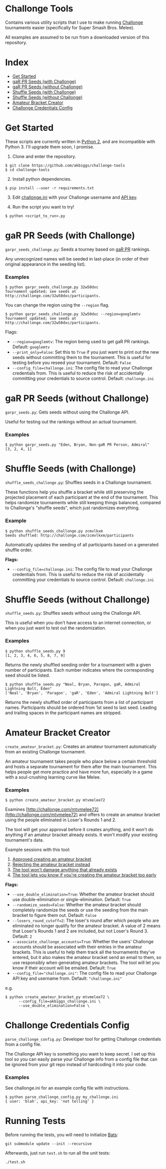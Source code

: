 # Challonge Tools

Contains various utility scripts that I use to make running
[Challonge](http://challonge.com) tournaments easier (specifically
for Super Smash Bros. Melee).

All examples are assumed to be run from a downloaded version of this
repository.

# Index

* [Get Started](https://github.com/akbiggs/challonge-tools#get-started)
* [gaR PR Seeds (with Challonge)](https://github.com/akbiggs/challonge-tools#gar-pr-seeds-with-challonge)
* [gaR PR Seeds (without Challonge)](https://github.com/akbiggs/challonge-tools#gar-pr-seeds-without-challonge)
* [Shuffle Seeds (with Challonge)](https://github.com/akbiggs/challonge-tools#shuffle-seeds-with-challonge)
* [Shuffle Seeds (without Challonge)](https://github.com/akbiggs/challonge-tools#shuffle-seeds-without-challonge)
* [Amateur Bracket Creator](https://github.com/akbiggs/challonge-tools#amateur-bracket-creator)
* [Challonge Credentials Config](https://github.com/akbiggs/challonge-tools#challonge-credentials-config)

# Get Started

These scripts are currently written in
[Python 2](https://www.python.org/downloads/), and are incompatible
with Python 3. I'll upgrade them soon, I promise.

1. Clone and enter the repository.

```
$ git clone https://github.com/akbiggs/challonge-tools
$ cd challonge-tools
```

2. Install python dependencies.

```
$ pip install --user -r requirements.txt
```

3. Edit [challonge.ini](https://github.com/akbiggs/challonge-tools/blob/master/challonge.ini)
   with your Challonge username and [API key](https://challonge.com/settings/developer).

4. Run the script you want to try!

```
$ python <script_to_run>.py
```

# gaR PR Seeds (with Challonge)

`garpr_seeds_challonge.py`: Seeds a tourney based on
[gaR PR](http://www.garpr.com) rankings.

Any unrecognized names will be seeded in last-place (in order of their
original appearance in the seeding list).

### Examples

```
$ python garpr_seeds_challonge.py 32w50dxc
Tournament updated; see seeds at http://challonge.com/32w50dxc/participants.
```

You can change the region using the `--region` flag.

```
$ python garpr_seeds_challonge.py 32w50dxc --region=googlemtv
Tournament updated; see seeds at http://challonge.com/32w50dxc/participants.
```

Flags:

* `--region=googlemtv`: The region being used to get gaR PR rankings. Default:
  `googlemtv`
* `--print_only=False`: Set this to `True` if you just want to print out the
  new seeds without committing them to the tournament. This is useful for
  testing before you reseed your tournament. Default: `False`
* `--config_file=challonge.ini`: The config file to read your Challonge
  credentials from. This is useful to reduce the risk of accidentally
  committing your credentials to source control. Default: `challonge.ini`

# gaR PR Seeds (without Challonge)

`garpr_seeds.py`: Gets seeds without using the Challonge API.

Useful for testing out the rankings without an actual tournament.

### Examples

```
$ python garpr_seeds.py "Eden, Bryan, Non-gaR PR Person, Admiral"
[3, 2, 4, 1]
```

# Shuffle Seeds (with Challonge)

`shuffle_seeds_challonge.py`: Shuffles seeds in a Challonge tournament.

These functions help you shuffle a bracket while still preserving the projected
placement of each participant at the end of the tournament. This helps
randomize tournaments while still keeping things balanced, compared to
Challonge's "shuffle seeds", which just randomizes everything.

### Example

```
$ python shuffle_seeds_challonge.py zcmvlkxm
Seeds shuffled: http://challonge.com/zcmvlkxm/participants
```

Automatically updates the seeding of all participants based on a generated
shuffle order.

**Flags:**

* `--config_file=challonge.ini`: The config file to read your Challonge
  credentials from. This is useful to reduce the risk of accidentally
  committing your credentials to source control. Default: `challonge.ini`

# Shuffle Seeds (without Challonge)

`shuffle_seeds.py`: Shuffles seeds without using the Challonge API.

This is useful when you don't have access to an internet connection, or
when you just want to test out the randomization.

### Examples

```
$ python shuffle_seeds.py 9
[1, 2, 3, 4, 6, 5, 8, 7, 9]
```

Returns the newly shuffled seeding order for a tournament with a given number
of participants. Each number indicates where the corresponding seed should be
listed.

```
$ python shuffle_seeds.py "Neal, Bryan, Paragon, gaR, Admiral Lightning Bolt, Eden"
['Neal', 'Bryan', 'Paragon', 'gaR', 'Eden', 'Admiral Lightning Bolt']
```

Returns the newly shuffled order of participants from a list of participant names.
Participants should be ordered from 1st seed to last seed. Leading and trailing
spaces in the participant names are stripped.

# Amateur Bracket Creator

`create_amateur_bracket.py`: Creates an amateur tournament automatically from
an existing Challonge tournament.

An amateur tournament takes people who place below a certain threshold and
hosts a separate tournament for them after the main tournament. This helps
people get more practice and have more fun, especially in a game with a
soul-crushing learning curve like Melee.

### Examples

```
$ python create_amateur_bracket.py mtvmelee72
```

Examines [http://challonge.com/mtvmelee72](http://challonge.com/mtvmelee72)
and offers to create an amateur bracket using the people eliminated in
Loser's Rounds 1 and 2.

The tool will get your approval before it creates anything, and it won't do
anything if an amateur bracket already exists. It won't modify your existing
tournament's data.

Example sessions with this tool:

1. [Approved creating an amateur bracket](https://pastebin.com/LTfCKFWr)
2. [Rejecting the amateur bracket instead](https://pastebin.com/qDvP8Ayz)
3. [The tool won't damage anything that already
   exists](https://pastebin.com/FiEb4ejS)
4. [The tool lets you know if you're creating the amateur bracket
   too early](https://pastebin.com/AazXDi84)

**Flags:**

* `--use_double_elimination=True`: Whether the amateur bracket should use
  double-elimination or single-elimination. Default: `True`
* `--randomize_seeds=False`: Whether the amateur bracket should completely
  randomize the seeds or use the seeding from the main bracket to figure
  them out. Default: `False`
* `--losers_round_cutoff=2`: The loser's round after which people who
  are eliminated no longer qualify for the amateur bracket. A value of
  2 means that Loser's Rounds 1 and 2 are included, but not Loser's Round 3.
  Default: `2`
* `--associate_challonge_accounts=True`: Whether the users' Challonge accounts
  should be associated with their entries in the amateur brackets. This is
  useful to help them track all the tournaments they've entered, but it also
  makes the amateur bracket send an email to them, so use responsibly when
  generating amateur brackets. The tool will let you know if their account
  will be emailed. Default: `True`
* `--config_file="challonge.ini"`: The config file to read your Challonge
  API key and username from. Default: `"challonge.ini"`

e.g.

```
$ python create_amateur_bracket.py mtvmelee72 \
      --config_file=akbiggs_challonge.ini \
      --use_double_elimination=False \
```

# Challonge Credentials Config

`parse_challonge_config.py`: Developer tool for getting Challonge credentials
from a config file.

The Challonge API key is something you want to keep secret. I set up this tool
so you can easily parse your Challonge info from a config file that can be
ignored from your git repo instead of hardcoding it into your code.

### Examples

See challonge.ini for an example config file with instructions.

```
$ python parse_challonge_config.py my_challonge.ini
{ user: 'blah', api_key: 'not telling' }
```

# Running Tests

Before running the tests, you will need to initialize
[Bats](https://github.com/sstephenson/bats):

```
git submodule update --init --recursive
```

Afterwards, just run `test.sh` to run all the unit tests:

```
./test.sh
```
